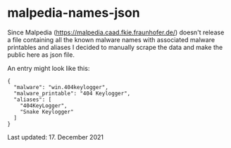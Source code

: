 # malpedia-names-json

Since Malpedia (https://malpedia.caad.fkie.fraunhofer.de/) doesn't release a file containing all the known malware names with associated malware printables and aliases I decided to manually scrape the data and make the public here as json file.

An entry might look like this:

```
{
  "malware": "win.404keylogger",
  "malware_printable": "404 Keylogger",
  "aliases": [
    "404KeyLogger",
    "Snake Keylogger"
  ]
}
```

Last updated: 17. December 2021
